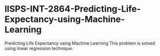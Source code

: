 # llSPS-INT-2864-Predicting-Life-Expectancy-using-Machine-Learning
Predicting Life Expectancy using Machine Learning
This problem is solved using linear regression technique.


